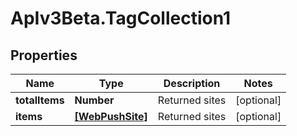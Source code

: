 # ApIv3Beta.TagCollection1

## Properties

Name | Type | Description | Notes
------------ | ------------- | ------------- | -------------
**totalItems** | **Number** | Returned sites | [optional] 
**items** | [**[WebPushSite]**](WebPushSite.md) | Returned sites | [optional] 


